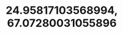 ---
title: "24.95817103568994, 67.07280031055896"
url: /karachi/24-95817103568994-67-07280031055896/
shop: Supermarkt
---